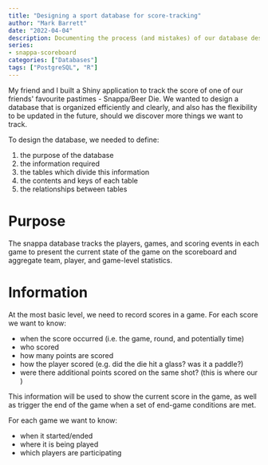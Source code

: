 ```yaml
---
title: "Designing a sport database for score-tracking"
author: "Mark Barrett"
date: "2022-04-04"
description: Documenting the process (and mistakes) of our database design
series:
- snappa-scoreboard
categories: ["Databases"]
tags: ["PostgreSQL", "R"]
---
```


My friend and I built a Shiny application to track the score of one of our friends' favourite pastimes - Snappa/Beer Die. We wanted to design a database that is organized efficiently and clearly, and also has the flexibility to be updated in the future, should we discover more things we want to track.

To design the database, we needed to define:

1.  the purpose of the database
2.  the information required
3.  the tables which divide this information
4.  the contents and keys of each table
5.  the relationships between tables

# Purpose

The snappa database tracks the players, games, and scoring events in each game to present the current state of the game on the scoreboard and aggregate team, player, and game-level statistics.

# Information

At the most basic level, we need to record scores in a game. For each score we want to know:

-   when the score occurred (i.e. the game, round, and potentially time)
-   who scored
-   how many points are scored
-   how the player scored (e.g. did the die hit a glass? was it a paddle?)
-   were there additional points scored on the same shot? (this is where our )

This information will be used to show the current score in the game, as well as trigger the end of the game when a set of end-game conditions are met.

For each game we want to know:

-   when it started/ended
-   where it is being played
-   which players are participating
